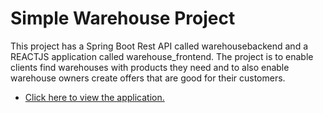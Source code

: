 # Simple Warehouse Project

This project has a Spring Boot Rest API called warehousebackend and a REACTJS application called warehouse_frontend.
The project is to enable clients find warehouses with products they need and to also enable warehouse owners create offers
that are good for their customers.


* [Click here to view the application.](https://warehousems.netlify.app)

